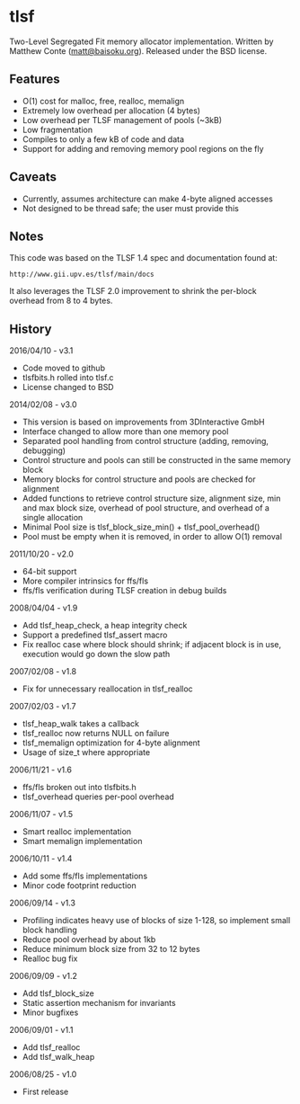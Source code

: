# tlsf
Two-Level Segregated Fit memory allocator implementation.
Written by Matthew Conte (matt@baisoku.org).
Released under the BSD license.

Features
--------
  * O(1) cost for malloc, free, realloc, memalign
  * Extremely low overhead per allocation (4 bytes)
  * Low overhead per TLSF management of pools (~3kB)
  * Low fragmentation
  * Compiles to only a few kB of code and data
  * Support for adding and removing memory pool regions on the fly

Caveats
-------
  * Currently, assumes architecture can make 4-byte aligned accesses
  * Not designed to be thread safe; the user must provide this

Notes
-----
This code was based on the TLSF 1.4 spec and documentation found at:

	http://www.gii.upv.es/tlsf/main/docs

It also leverages the TLSF 2.0 improvement to shrink the per-block overhead from 8 to 4 bytes.

History
-------
2016/04/10 - v3.1
  * Code moved to github
  * tlsfbits.h rolled into tlsf.c
  * License changed to BSD

2014/02/08 - v3.0
  * This version is based on improvements from 3DInteractive GmbH
  * Interface changed to allow more than one memory pool
  * Separated pool handling from control structure (adding, removing, debugging)
  * Control structure and pools can still be constructed in the same memory block
  * Memory blocks for control structure and pools are checked for alignment
  * Added functions to retrieve control structure size, alignment size, min and max block size, overhead of pool structure, and overhead of a single allocation
  * Minimal Pool size is tlsf_block_size_min() + tlsf_pool_overhead()
  * Pool must be empty when it is removed, in order to allow O(1) removal

2011/10/20 - v2.0
  * 64-bit support
  * More compiler intrinsics for ffs/fls
  * ffs/fls verification during TLSF creation in debug builds

2008/04/04 - v1.9
  * Add tlsf_heap_check, a heap integrity check
  * Support a predefined tlsf_assert macro
  * Fix realloc case where block should shrink; if adjacent block is in use, execution would go down the slow path

2007/02/08 - v1.8
  * Fix for unnecessary reallocation in tlsf_realloc

2007/02/03 - v1.7
  * tlsf_heap_walk takes a callback
  * tlsf_realloc now returns NULL on failure
  * tlsf_memalign optimization for 4-byte alignment
  * Usage of size_t where appropriate

2006/11/21 - v1.6
  * ffs/fls broken out into tlsfbits.h
  * tlsf_overhead queries per-pool overhead

2006/11/07 - v1.5
  * Smart realloc implementation
  * Smart memalign implementation

2006/10/11 - v1.4
  * Add some ffs/fls implementations
  * Minor code footprint reduction

2006/09/14 - v1.3
  * Profiling indicates heavy use of blocks of size 1-128, so implement small block handling
  * Reduce pool overhead by about 1kb
  * Reduce minimum block size from 32 to 12 bytes
  * Realloc bug fix

2006/09/09 - v1.2
  * Add tlsf_block_size
  * Static assertion mechanism for invariants
  * Minor bugfixes 

2006/09/01 - v1.1
  * Add tlsf_realloc
  * Add tlsf_walk_heap

2006/08/25 - v1.0
  * First release
